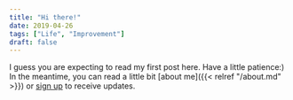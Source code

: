 ```yaml
---
title: "Hi there!"
date: 2019-04-26
tags: ["Life", "Improvement"]
draft: false
---
```


I guess you are expecting to read my first post here. Have a little patience:)
In the meantime, you can read a little bit [about me]({{< relref "/about.md" >}}) or [sign up](/) to receive updates. 

